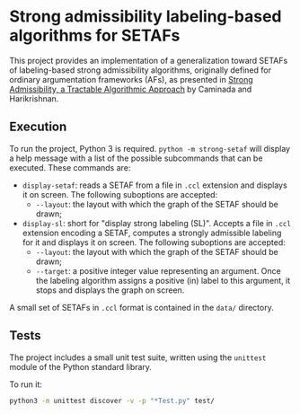 # Strong admissibility labeling-based algorithms for SETAFs
This project provides an implementation of a generalization
toward SETAFs of labeling-based strong admissibility algorithms,
originally defined for ordinary argumentation frameworks (AFs),
as presented in
[Strong Admissibility, a Tractable Algorithmic Approach][caminada] by
Caminada and Harikrishnan.

[caminada]: https://research.wu.ac.at/files/26882780/paper3.pdf

## Execution
To run the project, Python 3 is required. `python -m strong-setaf` will display
a help message with a list of the possible subcommands that can be executed.
These commands are:

- `display-setaf`: reads a SETAF from a file in `.ccl` extension
    and displays it on screen. The following suboptions are accepted:
    - `--layout`: the layout with which the graph of the SETAF should be drawn;
- `display-sl`: short for "display strong labeling (SL)". Accepts a file in `.ccl` extension
    encoding a SETAF, computes a strongly admissible labeling for it and displays it on screen.
    The following suboptions are accepted:
  - `--layout`: the layout with which the graph of the SETAF should be drawn;
  - `--target`: a positive integer value representing an argument. Once the labeling
    algorithm assigns a positive (in) label to this argument, it stops and displays
    the graph on screen.

A small set of SETAFs in `.ccl` format is contained in the `data/` directory.

## Tests
The project includes a small unit test suite, written
using the `unittest` module of the Python standard
library.

To run it:

```bash
python3 -m unittest discover -v -p "*Test.py" test/
```